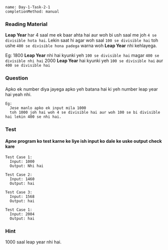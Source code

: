 ```ngMeta
name: Day-1-Task-2-1
completionMethod: manual
```

### Reading Material
**Leap Year** har 4 saal me ek baar ahta hai aur woh bi ush saal me joh `4 se divisible hota hai`. Lekin saat hi agar woh saal `100 se divisible hai` toh ushe `400 se divisible hona padega` warna woh **Leap Year** nhi kehlayega.

Eg:
  1800 **Leap Year** nhi hai kyunki yeh `100 se divisible hai` magar `400 se divisible nhi hai`
  2000 **Leap Year** hai kyunki yeh `100 se divisible hai` aur `400 se divisible hai`

### Question
Apko ek number diya jayega apko yeh batana hai ki yeh number leap year hai yeah nhi.
```
Eg:
  Jese manlo apko ek input mila 1000
  toh 1000 joh hai woh 4 se divisible hai aur woh 100 se bi divisible hai lekin 400 se nhi hai.
```

### Test
#### Apne program ko test karne ke liye ish input ko dale ke uske output check kare


```
Test Case 1:
  Input: 1000
  Output: Nhi hai
```

```
Test Case 2:
  Input: 1460
  Output: hai
```

```
Test Case 3:
  Input: 1568
  Output: hai
```

```
Test Case 1:
  Input: 2004
  Output: hai
```

### Hint
1000 saal leap year nhi hai.
